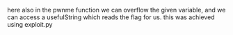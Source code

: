 here also in the pwnme function we can overflow the given variable, and we can access a usefulString which reads the flag for us.
this was achieved using exploit.py
